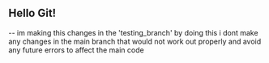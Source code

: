 ## Hello Git!

-- im making this changes in the 'testing_branch' 
by doing this i dont make any changes in the main branch that would not work out properly and avoid any future errors to affect the main code